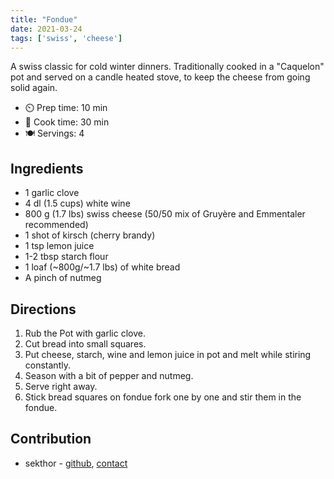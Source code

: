 ```yaml
---
title: "Fondue"
date: 2021-03-24
tags: ['swiss', 'cheese']
---
```


A swiss classic for cold winter dinners.
Traditionally cooked in a "Caquelon" pot and served on a candle heated stove, to keep the cheese from going solid again.

- ⏲️ Prep time: 10 min
- 🍳 Cook time: 30 min
- 🍽️ Servings: 4

## Ingredients

- 1 garlic clove
- 4 dl (1.5 cups) white wine
- 800 g (1.7 lbs) swiss cheese (50/50 mix of Gruyère and Emmentaler recommended)
- 1 shot of kirsch (cherry brandy)
- 1 tsp lemon juice
- 1-2 tbsp starch flour
- 1 loaf (~800g/~1.7 lbs) of white bread
- A pinch of nutmeg

## Directions

1. Rub the Pot with garlic clove.
2. Cut bread into small squares.
3. Put cheese, starch, wine and lemon juice in pot and melt while stiring constantly.
4. Season with a bit of pepper and nutmeg.
5. Serve right away.
6. Stick bread squares on fondue fork one by one and stir them in the fondue.

## Contribution

- sekthor - [github](https://github.com/sekthor), [contact](mailto:sekthor@protonmail.ch)
